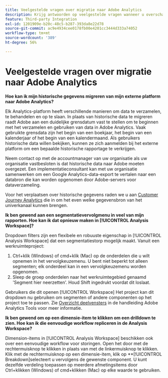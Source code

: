 ```yaml
---
title: Veelgestelde vragen over migratie naar Adobe Analytics
description: Krijg antwoorden op veelgestelde vragen wanneer u overschakelt van een extern platform naar Adobe.
feature: Third-party Integration
exl-id: 1201909e-b20c-48c5-b287-393da8e22d78
source-git-commit: ac9e4934cee0178fb00e4201cc3444d333a74052
workflow-type: tm+mt
source-wordcount: '389'
ht-degree: 56%

---
```


# Veelgestelde vragen over migratie naar Adobe Analytics

**Hoe kan ik mijn historische gegevens migreren van mijn externe platform naar Adobe Analytics?**

Elk Analytics-platform heeft verschillende manieren om data te verzamelen, te behandelen en op te slaan. In plaats van historische data te migreren raadt Adobe aan een duidelijke grensdatum vast te stellen om te beginnen met het verzamelen en gebruiken van data in Adobe Analytics. Vaak gebruikte grensdata zijn het begin van een boekjaar, het begin van een kalenderjaar of het begin van een kalendermaand. Als gebruikers historische data willen bekijken, kunnen ze zich aanmelden bij het externe platform om een bepaalde historische rapportage te verkrijgen.

Neem contact op met de accountmanager van uw organisatie als uw organisatie vastbesloten is dat historische data naar Adobe moeten overgezet. Een implementatieconsultant kan met uw organisatie samenwerken om een Google Analytics-data-export te vertalen naar een databron die kan worden opgenomen door Adobe-servers voor dataverzameling.

Voor het verplaatsen over historische gegevens raden we u aan [Customer Journey Analytics](https://experienceleague.adobe.com/docs/analytics-platform/using/cja-overview/cja-overview.html) die in om het even welke gegevensbron van het univerkanaal kunnen brengen.

**Ik ben gewend aan een segmentatievervolgmenu in veel van mijn rapporten. Hoe kan ik dat opnieuw maken in [!UICONTROL Analysis Workspace]?**

Dropdown filters zijn een flexibele en robuuste eigenschap in [!UICONTROL Analysis Workspace] dat een segmentatiestorp mogelijk maakt. Vanuit een werkruimteproject:

1. Ctrl+klik (Windows) of cmd+klik (Mac) op de onderdelen die u wilt opnemen in het vervolgkeuzemenu. U bent niet beperkt tot alleen segmenten; elk onderdeel kan in een vervolgkeuzemenu worden opgenomen.
2. Sleep de groep onderdelen naar het werkruimtegebied genaamd &#39;Segment hier neerzetten&#39;. Houd Shift ingedrukt voordat dit loslaat.

Gebruikers die dit openen [!UICONTROL Workspace] Het project kan dit dropdown nu gebruiken om segmenten of andere componenten op het project toe te passen. Zie [Overzicht deelvensters](/help/analyze/analysis-workspace/c-panels/panels.md) in de handleiding Adobe Analytics Tools voor meer informatie.

**Ik ben gewend om op een dimensie-item te klikken om een drilldown te zien. Hoe kan ik die eenvoudige workflow repliceren in de Analysis Workspace?**

Dimension-items in [!UICONTROL Analysis Workspace] beschikken ook over een eenvoudige workflow voor storingen. Open het door met de rechtermuisknop te klikken in plaats van met de linkermuisknop te klikken. Klik met de rechtermuisknop op een dimensie-item, klik op **[!UICONTROL Breakdown]selecteert u vervolgens de gewenste component. U kunt dezelfde verdeling toepassen op meerdere afmetingsitems door Ctrl+klikken (Windows) of cmd+klikken (Mac) op elke waarde te gebruiken.
